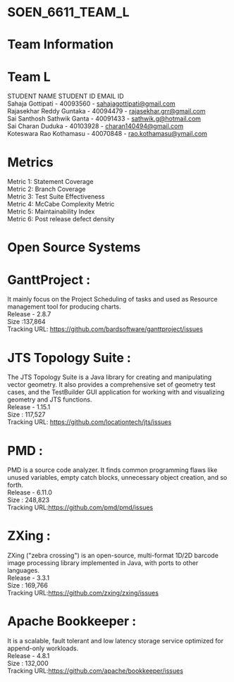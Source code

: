 # SOEN_6611_TEAM_L
                                                                                                            
# Team Information<br>
# Team L <br>

STUDENT NAME                 STUDENT ID         EMAIL ID<br>
Sahaja Gottipati            - 40093560        - sahajagottipati@gmail.com<br>
Rajasekhar Reddy Guntaka    - 40094479        - rajasekhar.grr@gmail.com<br>
Sai Santhosh Sathwik Ganta  - 40091433        - sathwik.g@hotmail.com<br>
Sai Charan Duduka           - 40103928        - charan140494@gmail.com<br>
Koteswara Rao Kothamasu     - 40070848        -  rao.kothamasu@ymail.com<br>


# Metrics<br>
Metric 1: Statement Coverage <br>
Metric 2: Branch Coverage<br>
Metric 3: Test Suite Effectiveness <br>
Metric 4: McCabe Complexity Metric<br>
Metric 5: Maintainability Index<br>
Metric 6: Post release defect density<br>

# Open Source Systems<br>

# GanttProject : <br>
It mainly focus on the Project Scheduling of tasks and used as Resource management tool for producing charts.<br>
Release - 2.8.7<br>
Size :137,864<br>
Tracking URL: https://github.com/bardsoftware/ganttproject/issues<br>

# JTS Topology Suite :<br>
The JTS Topology Suite is a Java library for creating and manipulating vector geometry. It also provides a comprehensive set of geometry test cases, and the TestBuilder GUI application for working with and visualizing geometry and JTS functions.<br>
Release - 1.15.1<br>
Size : 117,527<br>
Tracking URL: https://github.com/locationtech/jts/issues<br>

# PMD :<br>
PMD is a source code analyzer. It finds common programming flaws like unused variables, empty catch blocks, unnecessary object creation, and so forth.<br>
Release - 6.11.0<br>
Size : 248,823<br>
Tracking URL:https://github.com/pmd/pmd/issues<br>

# ZXing :<br>
ZXing ("zebra crossing") is an open-source, multi-format 1D/2D barcode image processing library implemented in Java, with ports to other languages.<br>
Release - 3.3.1<br>
Size : 169,766<br>
Tracking URL:https://github.com/zxing/zxing/issues<br>

# Apache Bookkeeper :<br>
It is a scalable, fault tolerant and low latency storage service optimized for append-only workloads.<br>
Release - 4.8.1<br>
Size : 132,000 <br>
Tracking URL:https://github.com/apache/bookkeeper/issues<br>
